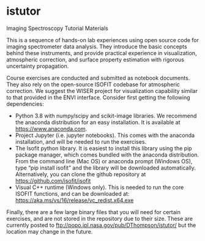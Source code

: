 # istutor
Imaging Spectroscopy Tutorial Materials

This is a sequence of hands-on lab experiences using open source code for imaging spectrometer data analysis.  They introduce the basic concepts behind these instruments, and provide practical experience in visualization, atmospheric correction, and surface property estimation with rigorous uncertainty propagation. 

Course exercises are conducted and submitted as notebook documents. They also rely on the open-source ISOFIT codebase for atmospheric correction. We suggest the WISER project for visualization capability similar to that provided in the ENVI interface.  Consider first getting the following dependencies:

- Python 3.8 with numpy/scipy and scikit-image libraries.  We recommend the anaconda distribution for an easy installation.  It is available at https://www.anaconda.com.
- Project Jupyter (i.e. jupyter notebooks). This comes with the anaconda installation, and will be needed to run the exercises.
- The Isofit python library.  It is easiest to install this library using the pip package manager, which comes bundled with the anaconda distribution.  From the command line (Mac OS) or anaconda prompt (Windows OS), type “pip install isofit” and the library will be downloaded automatically.  Alternatively, you can clone the github repository at https://github.com/isofit/isofit
- Visual C++ runtime (Windows only). This is needed to run the core ISOFIT functions, and can be downloaded at: https://aka.ms/vs/16/release/vc_redist.x64.exe 

Finally, there are a few large binary files that you will need for certain exercises, and are not stored in the repository due to their size.  These are currently posted to ftp://popo.jpl.nasa.gov/pub/DThompson/istutor/ but the location may change in the future.


